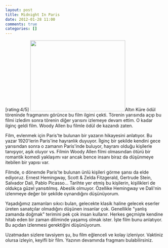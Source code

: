```yaml
---
layout: post
title: Midnight In Paris
date: 2012-01-28 11:00
comments: true
categories: []
---
```

[rating:4/5]
<img class="alignleft size-medium wp-image-2335" title="midnight+in+paris_m" src="http://onurbaykal.com.tr/wp-content/uploads/2012/01/midnight+in+paris_m-300x224.jpg" alt="" width="300" height="224" />Altın Küre ödül töreninde fragmanını görünce bu film ilgimi çekti. Törenin yarısında açıp bu filmi izledim sonra törenin diğer yarısını izlemeye devam ettim. O kadar ilginç geldi film. Woody Allen bu filmle ödül de kazandı zaten.

Film, evlenmek için Paris'te bulunan bir yazarın hikayesini anlatıyor. Bu yazar 1920'lerin Paris'ine hayranlık duyuyor. İlginç bir şekilde kendini gece yarısından sonra o zamanın Paris'inde buluyor, hayranı olduğu kişilerle tanışıyor, aşık oluyor vs. Filmin Woody Allen filmi olmasından ötürü bir romantik komedi yaklaşımı var ancak bence insanı biraz da düşünmeye itebilen bir yapısı var.

Filmde, o dönemde Paris'te bulunan ünlü kişileri görme şansı da elde ediyoruz. Ernest Hemingway, Scott &amp; Zelda Fitzgerald, Gertrude Stein, Salvador Dali, Pablo Picasso... Tarihte yer etmiş bu kişilerin, kişilikleri de oldukça güzel yansıtılmış. Abeslik olmuyor. Özellike Hemingway ve Dali'nin izlenmeye değer bir şekilde oynandığını düşünüyorum.

Yaşadığımız zamanları sıkıcı bulan, gelecekte klasik haline gelecek eserler üreten sanatçılar olmadığını düşünen insanlar çok. Genellikle "yanlış zamanda doğmak" terimini pek çok insan kullanır. Herkes geçmişte kendine hitab eden bir zaman diliminde yaşamış olmak ister. İşte film bunu anlatıyor. Bu açıdan izlenmesi gerektiğini düşünüyorum.

Uzatmadan sizlere tavsiyem şu, bu film eğlenceli ve kolay izleniyor. Vaktiniz olursa izleyin, keyifli bir film. Yazının devamında fragmanı bulabilirsiniz.<!--more-->

<object width="560" height="315"><param name="movie" value="http://www.youtube.com/v/BYRWfS2s2v4?version=3&amp;hl=en_US&amp;rel=0"></param><param name="allowFullScreen" value="true"></param><param name="allowscriptaccess" value="always"></param><embed src="http://www.youtube.com/v/BYRWfS2s2v4?version=3&amp;hl=en_US&amp;rel=0" type="application/x-shockwave-flash" width="560" height="315" allowscriptaccess="always" allowfullscreen="true"></embed></object>
